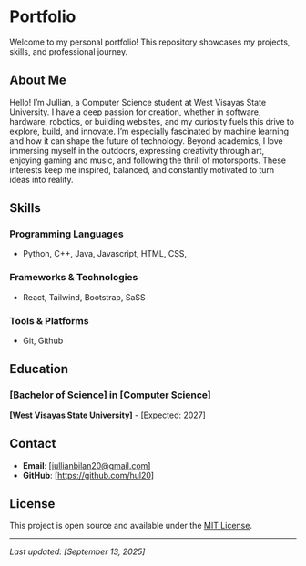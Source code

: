 # Portfolio

Welcome to my personal portfolio! This repository showcases my projects, skills, and professional journey.

## About Me

Hello! I’m Jullian, a Computer Science student at West Visayas State University. I have a deep passion for creation, whether in software, hardware, robotics, or building websites, and my curiosity fuels this drive to explore, build, and innovate. I’m especially fascinated by machine learning and how it can shape the future of technology. Beyond academics, I love immersing myself in the outdoors, expressing creativity through art, enjoying gaming and music, and following the thrill of motorsports. These interests keep me inspired, balanced, and constantly motivated to turn ideas into reality.

## Skills

### Programming Languages

- Python, C++, Java, Javascript, HTML, CSS,

### Frameworks & Technologies

- React, Tailwind, Bootstrap, SaSS

### Tools & Platforms

- Git, Github

## Education

### [Bachelor of Science] in [Computer Science]

**[West Visayas State University]** - [Expected: 2027]

## Contact

- **Email**: [jullianbilan20@gmail.com]
- **GitHub**: [https://github.com/hul20]

## License

This project is open source and available under the [MIT License](LICENSE).

---

_Last updated: [September 13, 2025]_
